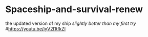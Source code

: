 # Spaceship-and-survival-renew
the updated version of my ship *slightly better than my first try*
#https://youtu.be/iyV2I1tfkZI
